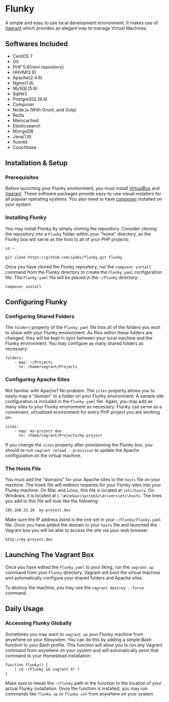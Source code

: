 # Flunky

A simple and easy to use local development environment. It makes use of <a target="_blank" href="https://vagrantup.com">Vagrant</a> which provides an elegant way to manage Virtual Machines.

## Softwares Included

- CentOS 7
- Git
- PHP 5.6(remi repository)
- HHVM(3.9)
- Apache(2.4.6)
- Nginx(1.8)
- MySQL(5.6)
- Sqlite3
- PostgreSQL(9.4)
- Composer
- Node.js (With Grunt, and Gulp)
- Redis
- Memcached
- Elasticsearch
- MongoDB
- Java(1.8)
- fluentd
- Couchbase

## Installation & Setup

### Prerequisites

Before launching your Flunky environment, you must install <a target="_blank" href="https://www.virtualbox.org">VirtualBox</a> and <a target="_blank" href="https://vagrantup.com">Vagrant</a>. These software packages provide easy-to-use visual installers for all popular operating systems. You also need to have <a href="https://getcomposer.org/" target="_blank">composer</a> installed on your system.

### Installing Flunky

You may install Flunky by simply cloning the repository. Consider cloning the repository into a  `Flunky` folder within your "home" directory, as the Flunky box will serve as the host to all of your PHP projects:

```
cd ~

git clone https://github.com/ipabz/flunky.git Flunky
```

Once you have cloned the Flunky repository, run the `composer install` command from the Flunky directory to create the `Flunky.yaml` configuration file. The `Flunky.yaml` file will be placed in the `~/Flunky` directory:

```
composer install
```

## Configuring Flunky

### Configuring Shared Folders

The `folders` property of the `Flunky.yaml` file lists all of the folders you wish to share with your Flunky environment. As files within these folders are changed, they will be kept in sync between your local machine and the Flunky environment. You may configure as many shared folders as necessary:

```
folders:
    - map: ~/Projects
      to: /home/vagrant/Projects
```

### Configuring Apache Sites

Not familiar with Apache? No problem. The `sites` property allows you to easily map a "domain" to a folder on your Flunky environment. A sample site configuration is included in the  `Flunky.yaml` file. Again, you may add as many sites to your Flunky environment as necessary. Flunky can serve as a convenient, virtualized environment for every PHP project you are working on:

```
sites:
    - map: my-project.dev
      to: /home/vagrant/Projects/my-project
```

If you change the `sites` property after provisioning the Flunky box, you should re-run  `vagrant reload --provision` to update the Apache configuration on the virtual machine.

### The Hosts File

You must add the "domains" for your Apache sites to the `hosts` file on your machine. The hosts file will redirect requests for your Flunky sites into your Flunky machine. On Mac and Linux, this file is located at `/etc/hosts`. On Windows, it is located at  `C:\Windows\System32\drivers\etc\hosts`. The lines you add to this file will look like the following:

```
192.168.33.10  my-project.dev
```

Make sure the IP address listed is the one set in your `~/Flunky/Flunky.yaml` file. Once you have added the domain to your `hosts` file and launched the Vagrant box you will be able to access the site via your web browser:

```
http://my-project.dev
```

## Launching The Vagrant Box

Once you have edited the `Flunky.yaml` to your liking, run the `vagrant up` command from your `Flunky` directory. Vagrant will boot the virtual machine and automatically configure your shared folders and Apache sites.

To destroy the machine, you may use the `vagrant destroy --force` command.

## Daily Usage

### Accessing Flunky Globally

Sometimes you may want to `vagrant up` your Flunky machine from anywhere on your filesystem. You can do this by adding a simple Bash function to your Bash profile. This function will allow you to run any Vagrant command from anywhere on your system and will automatically point that command to your Homestead installation:

```
function flunky() {
    ( cd ~/Flunky && vagrant $* )
}
```

Make sure to tweak the `~/Flunky` path in the function to the location of your actual Flunky installation. Once the function is installed, you may run commands like `flunky up` or  `flunky ssh` from anywhere on your system.
